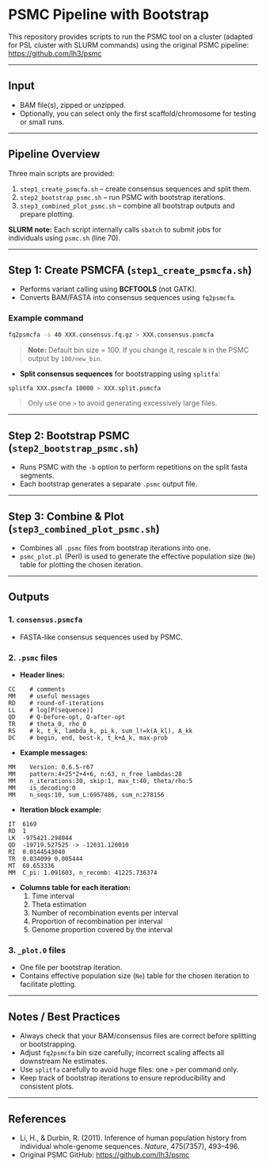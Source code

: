 
# PSMC Pipeline with Bootstrap


This repository provides scripts to run the PSMC tool on a cluster (adapted for PSL cluster with SLURM commands) using the original PSMC pipeline: https://github.com/lh3/psmc

---

## Input

- BAM file(s), zipped or unzipped.  
- Optionally, you can select only the first scaffold/chromosome for testing or small runs.

---

## Pipeline Overview

Three main scripts are provided:

1. `step1_create_psmcfa.sh` – create consensus sequences and split them.  
2. `step2_bootstrap_psmc.sh` – run PSMC with bootstrap iterations.  
3. `step3_combined_plot_psmc.sh` – combine all bootstrap outputs and prepare plotting.  

**SLURM note:** Each script internally calls `sbatch` to submit jobs for individuals using `psmc.sh` (line 70).

---

## Step 1: Create PSMCFA (`step1_create_psmcfa.sh`)

- Performs variant calling using **BCFTOOLS** (not GATK).  
- Converts BAM/FASTA into consensus sequences using `fq2psmcfa`.  

### Example command
```bash
fq2psmcfa -s 40 XXX.consensus.fq.gz > XXX.consensus.psmcfa
```

> **Note:** Default bin size = 100. If you change it, rescale `N` in the PSMC output by `100/new_bin`.

- **Split consensus sequences** for bootstrapping using `splitfa`:
```bash
splitfa XXX.psmcfa 10000 > XXX.split.psmcfa
```
> Only use one `>` to avoid generating excessively large files.  

---

## Step 2: Bootstrap PSMC (`step2_bootstrap_psmc.sh`)

- Runs PSMC with the `-b` option to perform repetitions on the split fasta segments.  
- Each bootstrap generates a separate `.psmc` output file.

---

## Step 3: Combine & Plot (`step3_combined_plot_psmc.sh`)

- Combines all `.psmc` files from bootstrap iterations into one.  
- `psmc_plot.pl` (Perl) is used to generate the effective population size (`Ne`) table for plotting the chosen iteration.

---

## Outputs

### 1. `consensus.psmcfa`
- FASTA-like consensus sequences used by PSMC.

### 2. `.psmc` files
- **Header lines:**
```
CC    # comments
MM    # useful messages
RD    # round-of-iterations
LL    # log[P(sequence)]
QD    # Q-before-opt, Q-after-opt
TR    # theta_0, rho_0
RS    # k, t_k, lambda_k, pi_k, sum_l!=k(A_kl), A_kk
DC    # begin, end, best-k, t_k+Δ_k, max-prob
```
- **Example messages:**
```
MM    Version: 0.6.5-r67
MM    pattern:4+25*2+4+6, n:63, n_free_lambdas:28
MM    n_iterations:30, skip:1, max_t:40, theta/rho:5
MM    is_decoding:0
MM    n_seqs:10, sum_L:6957486, sum_n:278156
```
- **Iteration block example:**
```
IT  6169
RD  1
LK  -975421.298044
QD  -19719.527525 -> -12031.120010
RI  0.0144543040
TR  0.034099 0.005444
MT  68.653336
MM  C_pi: 1.091603, n_recomb: 41225.736374
```
- **Columns table for each iteration:**
  1. Time interval  
  2. Theta estimation  
  3. Number of recombination events per interval  
  4. Proportion of recombination per interval  
  5. Genome proportion covered by the interval  

### 3. `_plot.0` files
- One file per bootstrap iteration.  
- Contains effective population size (`Ne`) table for the chosen iteration to facilitate plotting.

---

## Notes / Best Practices

- Always check that your BAM/consensus files are correct before splitting or bootstrapping.  
- Adjust `fq2psmcfa` bin size carefully; incorrect scaling affects all downstream Ne estimates.  
- Use `splitfa` carefully to avoid huge files: one `>` per command only.  
- Keep track of bootstrap iterations to ensure reproducibility and consistent plots.  

---

## References

- Li, H., & Durbin, R. (2011). Inference of human population history from individual whole-genome sequences. *Nature*, 475(7357), 493–496.  
- Original PSMC GitHub: https://github.com/lh3/psmc

